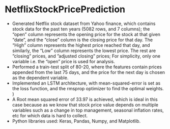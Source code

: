 # NetflixStockPricePrediction

- Generated Netflix stock dataset from Yahoo finance, which contains stock data for the past ten years (5082 rows, and 7
columns); the “open” column represents the opening price for the stock at that given “date”, and the “close” column is
the closing price for that day. The “High” column represents the highest price reached that day, and similarly, the “Low”
column represents the lowest price. The rest are ”closing” prices, and ”adjusted closing” prices; For simplicity, only one
variable i.e. the “open” price is used for analysis.
- Performed a train-test split of 80-20, where the features contain prices appended from the last 75 days, and the price for
the next day is chosen as the dependent variable.
- Implemented an LSTM architecture, with mean-squared-error is set as the loss function, and the rmsprop optimizer to
find the optimal weights. )
- A Root mean squared error of 33.97 is achieved, which is ideal in this case because as we know that stock price value
depends on multiple variables such as a change in top management, seasonal inflation rates, etc for which data is hard to
collect.
- Python libraries used: Keras, Pandas, Numpy, and Matplotlib.
